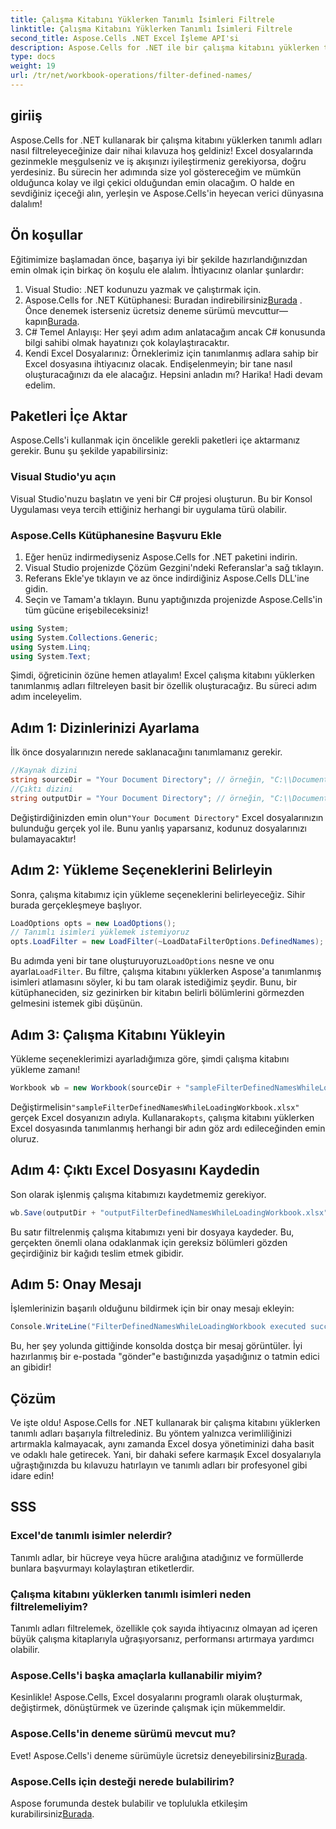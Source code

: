```yaml
---
title: Çalışma Kitabını Yüklerken Tanımlı İsimleri Filtrele
linktitle: Çalışma Kitabını Yüklerken Tanımlı İsimleri Filtrele
second_title: Aspose.Cells .NET Excel İşleme API'si
description: Aspose.Cells for .NET ile bir çalışma kitabını yüklerken tanımlı adların nasıl filtreleneceğini keşfedin. Excel kullanımını iyileştirmek için adım adım kılavuz.
type: docs
weight: 19
url: /tr/net/workbook-operations/filter-defined-names/
---
```

## giriiş
Aspose.Cells for .NET kullanarak bir çalışma kitabını yüklerken tanımlı adları nasıl filtreleyeceğinize dair nihai kılavuza hoş geldiniz! Excel dosyalarında gezinmekle meşgulseniz ve iş akışınızı iyileştirmeniz gerekiyorsa, doğru yerdesiniz. Bu sürecin her adımında size yol göstereceğim ve mümkün olduğunca kolay ve ilgi çekici olduğundan emin olacağım. O halde en sevdiğiniz içeceği alın, yerleşin ve Aspose.Cells'in heyecan verici dünyasına dalalım!
## Ön koşullar
Eğitimimize başlamadan önce, başarıya iyi bir şekilde hazırlandığınızdan emin olmak için birkaç ön koşulu ele alalım. İhtiyacınız olanlar şunlardır:
1. Visual Studio: .NET kodunuzu yazmak ve çalıştırmak için.
2.  Aspose.Cells for .NET Kütüphanesi: Buradan indirebilirsiniz[Burada](https://releases.aspose.com/cells/net/) . Önce denemek isterseniz ücretsiz deneme sürümü mevcuttur—kapın[Burada](https://releases.aspose.com/).
3. C# Temel Anlayışı: Her şeyi adım adım anlatacağım ancak C# konusunda bilgi sahibi olmak hayatınızı çok kolaylaştıracaktır.
4. Kendi Excel Dosyalarınız: Örneklerimiz için tanımlanmış adlara sahip bir Excel dosyasına ihtiyacınız olacak. Endişelenmeyin; bir tane nasıl oluşturacağınızı da ele alacağız.
Hepsini anladın mı? Harika! Hadi devam edelim.
## Paketleri İçe Aktar
Aspose.Cells'i kullanmak için öncelikle gerekli paketleri içe aktarmanız gerekir. Bunu şu şekilde yapabilirsiniz:
### Visual Studio'yu açın
Visual Studio'nuzu başlatın ve yeni bir C# projesi oluşturun. Bu bir Konsol Uygulaması veya tercih ettiğiniz herhangi bir uygulama türü olabilir.
### Aspose.Cells Kütüphanesine Başvuru Ekle
1. Eğer henüz indirmediyseniz Aspose.Cells for .NET paketini indirin.
2. Visual Studio projenizde Çözüm Gezgini'ndeki Referanslar'a sağ tıklayın.
3. Referans Ekle'ye tıklayın ve az önce indirdiğiniz Aspose.Cells DLL'ine gidin.
4. Seçin ve Tamam'a tıklayın.
Bunu yaptığınızda projenizde Aspose.Cells'in tüm gücüne erişebileceksiniz!
```csharp
using System;
using System.Collections.Generic;
using System.Linq;
using System.Text;
```
Şimdi, öğreticinin özüne hemen atlayalım! Excel çalışma kitabını yüklerken tanımlanmış adları filtreleyen basit bir özellik oluşturacağız. Bu süreci adım adım inceleyelim.
## Adım 1: Dizinlerinizi Ayarlama
İlk önce dosyalarınızın nerede saklanacağını tanımlamanız gerekir.
```csharp
//Kaynak dizini
string sourceDir = "Your Document Directory"; // örneğin, "C:\\Documents\\ExcelFiles\\"
//Çıktı dizini
string outputDir = "Your Document Directory"; // örneğin, "C:\\Documents\\ExcelFiles\\Output\\"
```
 Değiştirdiğinizden emin olun`"Your Document Directory"` Excel dosyalarınızın bulunduğu gerçek yol ile. Bunu yanlış yaparsanız, kodunuz dosyalarınızı bulamayacaktır!
## Adım 2: Yükleme Seçeneklerini Belirleyin
Sonra, çalışma kitabımız için yükleme seçeneklerini belirleyeceğiz. Sihir burada gerçekleşmeye başlıyor.
```csharp
LoadOptions opts = new LoadOptions();
// Tanımlı isimleri yüklemek istemiyoruz
opts.LoadFilter = new LoadFilter(~LoadDataFilterOptions.DefinedNames);
```
 Bu adımda yeni bir tane oluşturuyoruz`LoadOptions` nesne ve onu ayarla`LoadFilter`. Bu filtre, çalışma kitabını yüklerken Aspose'a tanımlanmış isimleri atlamasını söyler, ki bu tam olarak istediğimiz şeydir. Bunu, bir kütüphaneciden, siz gezinirken bir kitabın belirli bölümlerini görmezden gelmesini istemek gibi düşünün.
## Adım 3: Çalışma Kitabını Yükleyin
Yükleme seçeneklerimizi ayarladığımıza göre, şimdi çalışma kitabını yükleme zamanı!
```csharp
Workbook wb = new Workbook(sourceDir + "sampleFilterDefinedNamesWhileLoadingWorkbook.xlsx", opts);
```
 Değiştirmelisin`"sampleFilterDefinedNamesWhileLoadingWorkbook.xlsx"` gerçek Excel dosyanızın adıyla. Kullanarak`opts`, çalışma kitabını yüklerken Excel dosyasında tanımlanmış herhangi bir adın göz ardı edileceğinden emin oluruz.
## Adım 4: Çıktı Excel Dosyasını Kaydedin
Son olarak işlenmiş çalışma kitabımızı kaydetmemiz gerekiyor.
```csharp
wb.Save(outputDir + "outputFilterDefinedNamesWhileLoadingWorkbook.xlsx");
```
Bu satır filtrelenmiş çalışma kitabımızı yeni bir dosyaya kaydeder. Bu, gerçekten önemli olana odaklanmak için gereksiz bölümleri gözden geçirdiğiniz bir kağıdı teslim etmek gibidir.
## Adım 5: Onay Mesajı
İşlemlerinizin başarılı olduğunu bildirmek için bir onay mesajı ekleyin:
```csharp
Console.WriteLine("FilterDefinedNamesWhileLoadingWorkbook executed successfully.");
```
Bu, her şey yolunda gittiğinde konsolda dostça bir mesaj görüntüler. İyi hazırlanmış bir e-postada "gönder"e bastığınızda yaşadığınız o tatmin edici an gibidir!
## Çözüm
Ve işte oldu! Aspose.Cells for .NET kullanarak bir çalışma kitabını yüklerken tanımlı adları başarıyla filtrelediniz. Bu yöntem yalnızca verimliliğinizi artırmakla kalmayacak, aynı zamanda Excel dosya yönetiminizi daha basit ve odaklı hale getirecek. Yani, bir dahaki sefere karmaşık Excel dosyalarıyla uğraştığınızda bu kılavuzu hatırlayın ve tanımlı adları bir profesyonel gibi idare edin!
## SSS
### Excel'de tanımlı isimler nelerdir?  
Tanımlı adlar, bir hücreye veya hücre aralığına atadığınız ve formüllerde bunlara başvurmayı kolaylaştıran etiketlerdir.
### Çalışma kitabını yüklerken tanımlı isimleri neden filtrelemeliyim?  
Tanımlı adları filtrelemek, özellikle çok sayıda ihtiyacınız olmayan ad içeren büyük çalışma kitaplarıyla uğraşıyorsanız, performansı artırmaya yardımcı olabilir.
### Aspose.Cells'i başka amaçlarla kullanabilir miyim?  
Kesinlikle! Aspose.Cells, Excel dosyalarını programlı olarak oluşturmak, değiştirmek, dönüştürmek ve üzerinde çalışmak için mükemmeldir.
### Aspose.Cells'in deneme sürümü mevcut mu?  
 Evet! Aspose.Cells'i deneme sürümüyle ücretsiz deneyebilirsiniz[Burada](https://releases.aspose.com/).
### Aspose.Cells için desteği nerede bulabilirim?  
Aspose forumunda destek bulabilir ve toplulukla etkileşim kurabilirsiniz[Burada](https://forum.aspose.com/c/cells/9).
